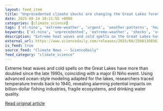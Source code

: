 ```yaml
---
layout: feed_item
title: "Unprecedented climate shocks are changing the Great Lakes forever"
date: 2025-08-14 10:11:55 +0000
categories: [climate_science]
tags: ['el-nino', 'extreme-weather', 'urgent', 'weather-patterns', 'heatwave']
keywords: ['el-nino', 'unprecedented', 'extreme-weather', 'shocks', 'urgent', 'heatwave', 'weather-patterns', 'climate']
description: "Extreme heat waves and cold spells on the Great Lakes have more than doubled since the late 1990s, coinciding with a major El Niño event"
external_url: https://www.sciencedaily.com/releases/2025/08/250813083616.htm
is_feed: true
source_feed: "Climate News -- ScienceDaily"
feed_category: "climate_science"
---
```


Extreme heat waves and cold spells on the Great Lakes have more than doubled since the late 1990s, coinciding with a major El Niño event. Using advanced ocean-style modeling adapted for the lakes, researchers traced temperature trends back to 1940, revealing alarming potential impacts on billion-dollar fishing industries, fragile ecosystems, and drinking water quality.

[Read original article](https://www.sciencedaily.com/releases/2025/08/250813083616.htm)
